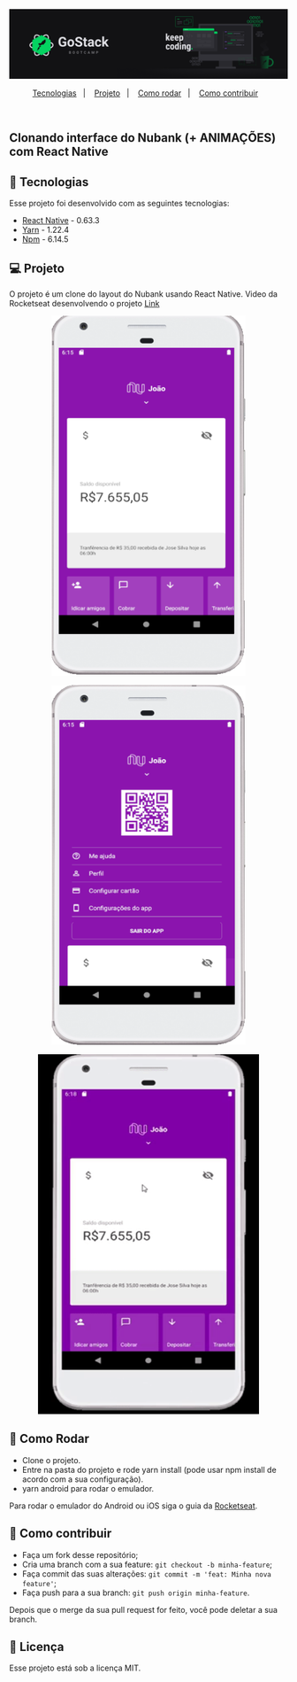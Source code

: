 <img alt="GoStack" src=".github/gostack.png" />
<p align="center">
  <a href="#rocket-tecnologias">Tecnologias</a>&nbsp;&nbsp;&nbsp;|&nbsp;&nbsp;&nbsp;
  <a href="#-projeto">Projeto</a>&nbsp;&nbsp;&nbsp;|&nbsp;&nbsp;&nbsp;
  <a href="#-como-rodar">Como rodar</a>&nbsp;&nbsp;&nbsp;|&nbsp;&nbsp;&nbsp;
  <a href="#-como-contribuir">Como contribuir</a>&nbsp;&nbsp;&nbsp;
  </p>

<br>

## Clonando interface do Nubank (+ ANIMAÇÕES) com React Native

## 🚀 Tecnologias

Esse projeto foi desenvolvido com as seguintes tecnologias:

- [React Native](https://reactnative.dev/) - 0.63.3
- [Yarn](https://yarnpkg.com/) - 1.22.4
- [Npm](https://www.npmjs.com/) - 6.14.5


## 💻 Projeto

O projeto é um clone do layout do Nubank usando React Native.
Video da Rocketseat desenvolvendo o projeto [Link](https://www.youtube.com/watch?v=DDm0M_rZLJo&t=1025s)



<p width="450" height="800" align="center">
  <img alt="Projeto após a inicialização" src=".github/imagem1.PNG" width="350" height="650">
</p>

<p width="450" height="800" align="center">
  <img alt="Painel pode ser arrastado para baixo" src=".github/imagem2.PNG" width="350" height="650">
</p>

<p width="450" height="800" align="center">
  <img alt="Animação" src=".github/animation.gif" width="400" height="650">
</p>

## 🚀 Como Rodar

- Clone o projeto.
- Entre na pasta do projeto e rode yarn install (pode usar npm install de acordo com a sua configuração).
- yarn android para rodar o emulador.

Para rodar o emulador do Android ou iOS siga o guia da [Rocketseat](https://react-native.rocketseat.dev/).

## 🤔 Como contribuir

- Faça um fork desse repositório;
- Cria uma branch com a sua feature: `git checkout -b minha-feature`;
- Faça commit das suas alterações: `git commit -m 'feat: Minha nova feature'`;
- Faça push para a sua branch: `git push origin minha-feature`.

Depois que o merge da sua pull request for feito, você pode deletar a sua branch.

## 📝 Licença

Esse projeto está sob a licença MIT.
